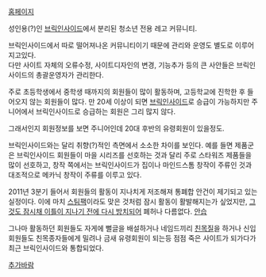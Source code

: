 [홈페이지](http://junior.brickinside.com//)

성인용(?)인
[브릭인사이드](%EB%B8%8C%EB%A6%AD%EC%9D%B8%EC%82%AC%EC%9D%B4%EB%93%9C.md)에서 분리된
청소년 전용 레고 커뮤니티.

브릭인사이드에서 따로 떨어져나온 커뮤니티이기 때문에 관리와 운영도 별도로 이루어지고있다.  
다만 사이트 자체의 오류수정, 사이트디자인의 변경, 기능추가 등의 큰 사안들은 브릭인사이드의 총괄운영자가 관리한다.

주로 초등학생에서 중학생 때까지의 회원들이 많이 활동하며, 고등학교에 진학한 후 들어오지 않는 회원들이 많다. 만 20세 이상이 되면
[브릭인사이드](%EB%B8%8C%EB%A6%AD%EC%9D%B8%EC%82%AC%EC%9D%B4%EB%93%9C.md)로 승급이
가능하지만 주니어에서 브릭인사이드로 승급하는 회원은 그리 많지 않다.

그래서인지 회원정보를 보면 주니어인데 20대 후반의 유령회원이 있을정도.  

브릭인사이드와는 달리 취향(?)적인 측면에서 소소한 차이를 보인다. 예를 들면 제품군은 브릭인사이드 회원들이 마을 시리즈를 선호하는 것과
달리 주로 스타워즈 제품들을 많이 선호하고, 창작 쪽에서는 브릭인사이드가 집이나 마인드스톰 창작이 주류인 것과 대조적으로 메카닉 창작이
주류를 이루고 있다.  

2011년 3분기 들어서 회원들의 활동이 지나치게 저조해져 통폐합 안건이 제기되고 있는 실정이다. 이에 마치
[스팀팩](%EC%8A%A4%ED%8C%80%ED%8C%A9.md)이라도 맞은 것처럼 잠시 활동이 활발해지는가 싶었지만, [그것도 잠시채 이틀이 지나기 전에 다시 방치되어](%EC%A1%B0%EB%A3%A8.md) 폐허나 다름없다.
[안습](%EC%95%88%EC%8A%B5.md)

그나마 활동하던 회원들도 자게에 뻘글을 배설하거나 네임드끼리 [친목질](%EC%B9%9C%EB%AA%A9%EC%A7%88.md)을
하거나 신입 회원들도 친목종자들에게 밀려나 금새 유령회원이 되는등 점점 죽은 사이트가 되가다가 최근 브릭인사이드와 통합되었다.

[추가바람](%EC%B6%94%EA%B0%80%EB%B0%94%EB%9E%8C.md)

